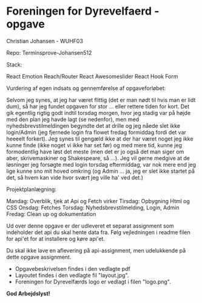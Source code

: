 # Foreningen for Dyrevelfaerd - opgave


Christian Johansen - WUHF03

Repo: Terminsprove-Johansen512

Stack:

React
Emotion
Reach/Router
React Awesomeslider
React Hook Form

Vurdering af egen indsats og gennemførelse af opgaveforløbet:

Selvom jeg synes, at jeg har været flittig (det er man nødt til hvis man er lidt dum), så har jeg fundet opgaven for stor ... eller rettere tiden for kort. Det gik egentlig rigtig godt indtil torsdag morgen, hvor jeg stadig var på højde med den plan jeg havde lagt (se nedenfor), men med nyhedsbrevstilmeldingen begyndte det at drille og jeg nåede slet ikke login/Admin (jeg fjernede login fra flowet fredag formiddag fordi det var heeeelt forkert). Jeg synes til gengæld ikke at der har været noget jeg ikke kunne finde (ikke noget vi ikke har set før) og med mere tid, kunne jeg formodentlig have løst det meste (men det er jo også det man siger om aber, skrivemaskiner og Shakespeare, så ...). Jeg vil gerne medgive at de løsninger jeg forsøgte med login torsdag eftermiddag, var nok mere end jeg lige kunne sno mit hoved omkring (og Admin ... ja, jeg er slet ikke startet på det, så hvem kan vide hvor svært jeg ville ha' ved det.)




Projektplanlægning:

Mandag: Overblik, tjek at Api og Fetch virker
Tirsdag: Opbygning Html og CSS
Onsdag: Fetches
Torsdag: Nyhedsbrevstilmelding, Login, Admin
Fredag: Clean up og dokumentation


Ud over denne opgave er der udleveret et separat assignment som indeholder det api du skal hente data fra. Følg vejledningen i readme filen for api'et for at installere og køre api'et.

Du skal ikke lave en aflevering på api-assignment, men udelukkende på dette opgave assignment. 

* Opgavebeskrivelsen findes i den vedlagte pdf
* Layoutet findes i den vedlagte fil "layout.jpg".
* Foreningen for Dyrevelfærds logo er vedlagt i filen  "logo.png".

**God Arbejdslyst!**
